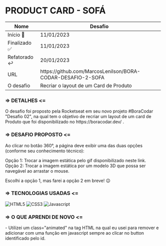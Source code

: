 # PRODUCT CARD - SOFÁ

<table>
      <thead>
        <tr>
          <th>Nome</th>
          <th>Desafio</th>
        </tr>
      </thead>
      <tbody>
        <tr>
          <td>Início 🏁</td>
          <td>11/01/2023</td>
        </tr>
        <tr>
          <td>Finalizado ✅</td>
          <td>11/01/2023</td>
        </tr>
        <tr>
          <td>Refatorado ↩</td>
          <td>20/01/2023</td>
        </tr>
        <tr>
          <td>URL</td>
          <td>https://github.com/MarcosLenilson/BORA-CODAR-DESAFIO-2-SOFA</td>
        </tr>
        <tr>
          <td>O desafio</td>
          <td>Recriar o layout de um Card de Produto</td>
        </tr>
      </tbody>
    </table>

<h3>=> DETALHES <=</h3>

<p>O desafio foi proposto pela Rocketseat em seu novo projeto #BoraCodar "Desafio 02", na qual tem o objetivo de recriar um layout de um card de Produto que foi disponibilizado no https://boracodar.dev/ .

<h3>=> DESAFIO PROPOSTO <=</h3>

<p>Ao clicar no botão 360°, a página deve exibir uma das duas opções (conforme seu conhecimento técnico): </p>

<p>Opção 1: Trocar a imagem estática pelo gif disponibilizado neste link.<br>
Opção 2: Trocar a imagem estática por um modelo 3D que possa ser navegável ao arrastar o mouse.<p>

<p>Escolhi a opção 1, mas farei a opção 2 em breve! 😉</p>

<h3>=> TECNOLOGIAS USADAS <=</h3>

  ![HTML5](https://img.shields.io/badge/HTML5-E34F26?style=for-the-badge&logo=html5&logoColor=white) 
  ![CSS3](https://img.shields.io/badge/CSS3-1572B6?style=for-the-badge&logo=css3&logoColor=white) 
  ![Javascript](https://img.shields.io/badge/JavaScript-F7DF1E?style=for-the-badge&logo=javascript&logoColor=black) 


<h3>=> O QUE APRENDI DE NOVO <=</h3>

<p>- Utilizei um class="animated" na tag HTML na qual eu usei para remover e adicionar com uma função em javascript sempre ao clicar no button identificado pelo id.</p><br>
